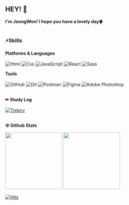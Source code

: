 ## HEY! 🙌 <br> 
 **I'm JeongWon! I hope you have a lovely day🍀**  <br/><br/>

### ⚡Skills
**Platforms & Languages** <br/> <br/>
<img alt="Html" src ="https://img.shields.io/badge/HTML5-E34F26.svg?&style=for-the-badge&logo=HTML5&logoColor=white"/> 
<img alt="Css" src ="https://img.shields.io/badge/CSS3-1572B6.svg?&style=for-the-badge&logo=CSS3&logoColor=white"/> 
<img alt="JavaScript" src ="https://img.shields.io/badge/JavaScript-F7DF1E.svg?&style=for-the-badge&logo=JavaScript&logoColor=black"/> 
<img alt="React" src ="https://img.shields.io/badge/react-61DAFB.svg?&style=for-the-badge&logo=React&logoColor=black"/> 
<img alt="Sass" src ="https://img.shields.io/badge/Sass-CC6699.svg?&style=for-the-badge&logo=Sass&logoColor=white"/> 

**Tools** <br/> <br/>
<img alt="GitHub" src ="https://img.shields.io/badge/GitHub-181717.svg?&style=for-the-badge&logo=GitHub&logoColor=white"/> 
<img alt="Git" src ="https://img.shields.io/badge/Git-F05032.svg?&style=for-the-badge&logo=Git&logoColor=white"/> 
<img alt="Postman" src ="https://img.shields.io/badge/Postman-FF6C37.svg?&style=for-the-badge&logo=Postman&logoColor=white"/> 
<img alt="Figma" src ="https://img.shields.io/badge/Figma-5551FF.svg?&style=for-the-badge&logo=Figma&logoColor=white"/> 
<img alt="Adobe Photoshop" src ="https://img.shields.io/badge/Adobe Photoshop-31A8FF.svg?&style=for-the-badge&logo=Adobe Photoshop&logoColor=white"/> 


 <br/> **✏ Study Log** <br/> <br/>
 </a> <a href = "https://y-circle.tistory.com/" target="blank"> <img alt="Tistory" src ="https://img.shields.io/badge/Tistory-333333.svg?&style=for-the-badge"/></a>

<!-- 
  <br/> **✏ studying** <br/>
  <img alt="React" src ="https://img.shields.io/badge/react-61DAFB.svg?&style=for-the-badge&logo=React&logoColor=black"/> 
  <img alt="TypeScript" src ="https://img.shields.io/badge/typescript-3178C6.svg?&style=for-the-badge&logo=typescript&logoColor=white"/>  
-->

<br/> **⚙ Github Stats** <br/>
<p>
  <img height="180em" src="https://github-readme-stats.vercel.app/api?username=CircleYoo&show_icons=true">
  <img height="180em" src="https://github-readme-stats.vercel.app/api/top-langs/?username=CircleYoo&layout=compact">
</p>

 [![Hits](https://hits.seeyoufarm.com/api/count/incr/badge.svg?url=https%3A%2F%2Fgithub.com%2FCircleYoo%2Fhit-counter&count_bg=%2374C6ED&title_bg=%23555555&icon=&icon_color=%23555555&title=hits&edge_flat=true)](https://hits.seeyoufarm.com)


<!--
**CircleYoo/CircleYoo** is a ✨ _special_ ✨ repository because its `README.md` (this file) appears on your GitHub profile.
Here are some ideas to get you started:

- 🔭 I’m currently working on ...
- 🌱 I’m currently learning ...
- 👯 I’m looking to collaborate on ...
- 🤔 I’m looking for help with ...
- 💬 Ask me about ...
- 📫 How to reach me: ...
- 😄 Pronouns: ...
- ⚡ Fun fact: ...
-->
